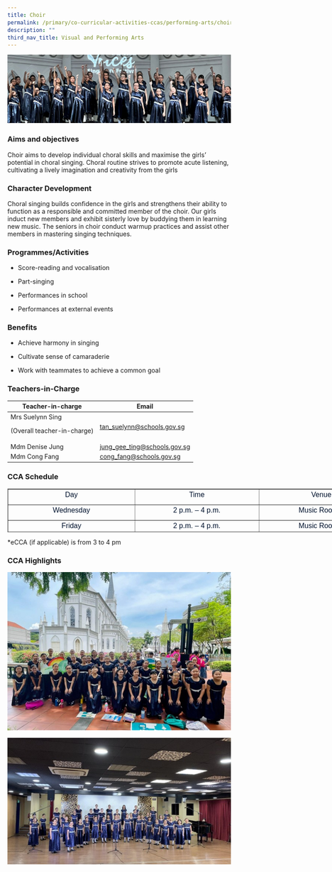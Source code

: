 ```yaml
---
title: Choir
permalink: /primary/co-curricular-activities-ccas/performing-arts/choir/
description: ""
third_nav_title: Visual and Performing Arts
---
```

![](/images/01%20Banner%20Photos/cca.jpg)

### **Aims and objectives**&nbsp;
Choir aims to develop individual choral skills and maximise the girls’ potential in choral singing. Choral routine strives to promote acute listening, cultivating a lively imagination and creativity from the girls

### **Character Development**&nbsp;
Choral singing builds confidence in the girls and strengthens their ability to function as a responsible and committed member of the choir. Our girls induct new members and exhibit sisterly love by buddying them in learning new music. The seniors in choir conduct warmup practices and assist other members in mastering singing techniques.

### **Programmes/Activities**&nbsp;
  

*   Score-reading and vocalisation
    
*   Part-singing
    
*   Performances in school
    
*   Performances at external events
    
### **Benefits**&nbsp;

*   Achieve harmony in singing
    
*   Cultivate sense of camaraderie
    
*   Work with teammates to achieve a common goal
    
 
### **Teachers-in-Charge**&nbsp;

| Teacher-in-charge | Email |
| -------- | -------- | 
| Mrs Suelynn Sing <p>(Overall teacher-in-charge)     | tan_suelynn@schools.gov.sg     |
| Mdm Denise Jung    | jung_gee_ting@schools.gov.sg     |
| Mdm Cong Fang    | cong_fang@schools.gov.sg     |


### **CCA Schedule**&nbsp;

<table border="1" cellspacing="0" cellpadding="0" style="margin: 0px; outline: 0px; padding: 0px; border-collapse: collapse; width: 850px; height: 98px;"><tbody style="margin: 0px; outline: 0px; padding: 0px;"><tr style="margin: 0px; outline: 0px; padding: 0px;"><td width="184" style="margin: 0px; outline: 0px; padding: 0px; width: 286px;"><p align="center" style="margin: 0px 0px 10px; outline: 0px; padding: 0px; line-height: 24px; color: rgb(0, 18, 45); font-family: Mulish, sans-serif; font-size: 16px;"><span lang="EN-SG" style="margin: 0px; outline: 0px; padding: 0px;">Day</span></p></td><td width="184" style="margin: 0px; outline: 0px; padding: 0px; width: 281px;"><p align="center" style="margin: 0px 0px 10px; outline: 0px; padding: 0px; line-height: 24px; color: rgb(0, 18, 45); font-family: Mulish, sans-serif; font-size: 16px;"><span lang="EN-SG" style="margin: 0px; outline: 0px; padding: 0px;">Time</span></p></td><td width="184" style="margin: 0px; outline: 0px; padding: 0px; width: 282px;"><p align="center" style="margin: 0px 0px 10px; outline: 0px; padding: 0px; line-height: 24px; color: rgb(0, 18, 45); font-family: Mulish, sans-serif; font-size: 16px;"><span lang="EN-SG" style="margin: 0px; outline: 0px; padding: 0px;">Venue</span></p></td></tr><tr style="margin: 0px; outline: 0px; padding: 0px;"><td width="184" style="margin: 0px; outline: 0px; padding: 0px;"><p align="center" style="margin: 0px 0px 10px; outline: 0px; padding: 0px; line-height: 24px; color: rgb(0, 18, 45); font-family: Mulish, sans-serif; font-size: 16px;"><span lang="EN-SG" style="margin: 0px; outline: 0px; padding: 0px;">Wednesday</span></p></td><td width="184" style="margin: 0px; outline: 0px; padding: 0px;"><p align="center" style="margin: 0px 0px 10px; outline: 0px; padding: 0px; line-height: 24px; color: rgb(0, 18, 45); font-family: Mulish, sans-serif; font-size: 16px;"><span lang="EN-SG" style="margin: 0px; outline: 0px; padding: 0px;">2 p.m. – 4 p.m.</span></p></td><td width="184" style="margin: 0px; outline: 0px; padding: 0px;"><p align="center" style="margin: 0px 0px 10px; outline: 0px; padding: 0px; line-height: 24px; color: rgb(0, 18, 45); font-family: Mulish, sans-serif; font-size: 16px;"><span lang="EN-SG" style="margin: 0px; outline: 0px; padding: 0px;">Music Room 1</span></p></td></tr><tr style="margin: 0px; outline: 0px; padding: 0px;"><td width="184" style="margin: 0px; outline: 0px; padding: 0px;"><p align="center" style="margin: 0px 0px 10px; outline: 0px; padding: 0px; line-height: 24px; color: rgb(0, 18, 45); font-family: Mulish, sans-serif; font-size: 16px;"><span lang="EN-SG" style="margin: 0px; outline: 0px; padding: 0px;">Friday</span></p></td><td width="184" style="margin: 0px; outline: 0px; padding: 0px;"><p align="center" style="margin: 0px 0px 10px; outline: 0px; padding: 0px; line-height: 24px; color: rgb(0, 18, 45); font-family: Mulish, sans-serif; font-size: 16px;"><span lang="EN-SG" style="margin: 0px; outline: 0px; padding: 0px;">2 p.m. – 4 p.m.</span></p></td><td width="184" style="margin: 0px; outline: 0px; padding: 0px;"><p align="center" style="margin: 0px 0px 10px; outline: 0px; padding: 0px; line-height: 24px; color: rgb(0, 18, 45); font-family: Mulish, sans-serif; font-size: 16px;"><span lang="EN-SG" style="margin: 0px; outline: 0px; padding: 0px;">Music Room 1</span></p></td></tr></tbody></table>

\*eCCA (if applicable) is from 3 to 4 pm  

### **CCA Highlights**&nbsp;
![](/images/04%20CCAs/Choir2023_01.jpg)

![](/images/04%20CCAs/Choir2023_02.jpg)</p>